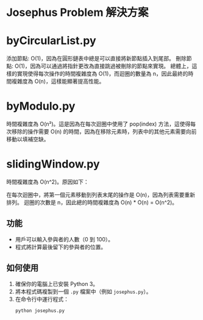 # Josephus Problem 解決方案
# byCircularList.py
添加節點: O(1)，因為在圓形鏈表中總是可以直接將新節點插入到尾部。
刪除節點: O(1)，因為可以通過將指針更改為直接跳過被刪除的節點來實現。
總體上，這樣的實現使得每次操作的時間複雜度為 O(1)，而迴圈的數量為 n，因此最終的時間複雜度為 O(n)，這樣能顯著提高性能。


# byModulo.py
時間複雜度為 O(n²)。這是因為在每次迴圈中使用了 pop(index) 方法，這使得每次移除的操作需要 O(n) 的時間，因為在移除元素時，列表中的其他元素需要向前移動以填補空缺。


# slidingWindow.py
時間複雜度為 O(n^2)。原因如下：

在每次迴圈中，將第一個元素移動到列表末尾的操作是 O(n)，因為列表需要重新排列。
迴圈的次數是 n，因此總的時間複雜度為 O(n) * O(n) = O(n^2)。

## 功能

- 用戶可以輸入參與者的人數（0 到 100）。
- 程式將計算最後留下的參與者的位置。

## 如何使用

1. 確保你的電腦上已安裝 Python 3。
2. 將本程式碼複製到一個 `.py` 檔案中（例如 `josephus.py`）。
3. 在命令行中運行程式：
   ```bash
   python josephus.py